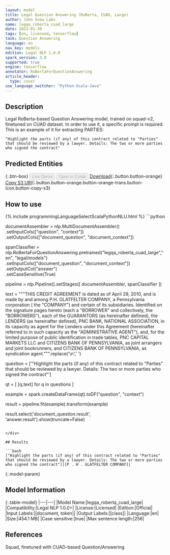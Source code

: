 ```yaml
---
layout: model
title: Legal Question Answering (RoBerta, CUAD, Large)
author: John Snow Labs
name: legqa_roberta_cuad_large
date: 2023-01-30
tags: [en, licensed, tensorflow]
task: Question Answering
language: en
nav_key: models
edition: Legal NLP 1.0.0
spark_version: 3.0
supported: true
engine: tensorflow
annotator: RoBertaForQuestionAnswering
article_header:
  type: cover
use_language_switcher: "Python-Scala-Java"
---
```


## Description

Legal RoBerta-based Question Answering model, trained on squad-v2, finetuned on CUAD dataset. In order to use it, a specific prompt is required. This is an example of it for extracting PARTIES:

```
"Highlight the parts (if any) of this contract related to "Parties" that should be reviewed by a lawyer. Details: The two or more parties who signed the contract"
```

## Predicted Entities



{:.btn-box}
<button class="button button-orange" disabled>Live Demo</button>
<button class="button button-orange" disabled>Open in Colab</button>
[Download](https://s3.amazonaws.com/auxdata.johnsnowlabs.com/legal/models/legqa_roberta_cuad_large_en_1.0.0_3.0_1675082400688.zip){:.button.button-orange}
[Copy S3 URI](s3://auxdata.johnsnowlabs.com/legal/models/legqa_roberta_cuad_large_en_1.0.0_3.0_1675082400688.zip){:.button.button-orange.button-orange-trans.button-icon.button-copy-s3}

## How to use



<div class="tabs-box" markdown="1">
{% include programmingLanguageSelectScalaPythonNLU.html %}
```python

documentAssembler = nlp.MultiDocumentAssembler()\
        .setInputCols(["question", "context"])\
        .setOutputCols(["document_question", "document_context"])

spanClassifier = nlp.RoBertaForQuestionAnswering.pretrained("legqa_roberta_cuad_large","en", "legal/models") \
.setInputCols(["document_question", "document_context"]) \
.setOutputCol("answer") \
.setCaseSensitive(True)

pipeline = nlp.Pipeline().setStages([
documentAssembler,
spanClassifier
])

text = """THIS CREDIT AGREEMENT is dated as of April 29, 2010, and is made by and
      among P.H. GLATFELTER COMPANY, a Pennsylvania corporation ( the "COMPANY") and
      certain of its subsidiaries. Identified on the signature pages hereto (each a
      "BORROWER" and collectively, the "BORROWERS"), each of the GUARANTORS (as
      hereinafter defined), the LENDERS (as hereinafter defined), PNC BANK, NATIONAL
      ASSOCIATION, in its capacity as agent for the Lenders under this Agreement
      (hereinafter referred to in such capacity as the "ADMINISTRATIVE AGENT"), and,
      for the limited purpose of public identification in trade tables, PNC CAPITAL
      MARKETS LLC and CITIZENS BANK OF PENNSYLVANIA, as joint arrangers and joint
      bookrunners, and CITIZENS BANK OF PENNSYLVANIA, as syndication agent.""".replace('\n',' ')
        
        
question = ['"Highlight the parts (if any) of this contract related to "Parties" that should be reviewed by a lawyer. Details: The two or more parties who signed the contract"']

qt = [ [q,text] for q in questions    ]

example = spark.createDataFrame(qt).toDF("question", "context")

result = pipeline.fit(example).transform(example)

result.select('document_question.result', 'answer.result').show(truncate=False)
```

</div>

## Results

```bash
["Highlight the parts (if any) of this contract related to "Parties" that should be reviewed by a lawyer. Details: The two or more parties who signed the contract"]|[P . H . GLATFELTER COMPANY]|
```

{:.model-param}
## Model Information

{:.table-model}
|---|---|
|Model Name:|legqa_roberta_cuad_large|
|Compatibility:|Legal NLP 1.0.0+|
|License:|Licensed|
|Edition:|Official|
|Input Labels:|[document, token]|
|Output Labels:|[class]|
|Language:|en|
|Size:|454.1 MB|
|Case sensitive:|true|
|Max sentence length:|256|

## References

Squad, finetuned with CUAD-based Question/Answering
